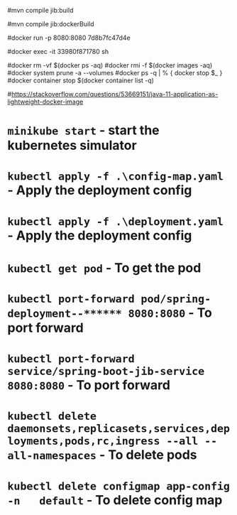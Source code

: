#mvn compile jib:build

#mvn compile jib:dockerBuild

#docker run -p 8080:8080 7d8b7fc47d4e

#docker exec -it 33980f871780 sh



#docker rm -vf $(docker ps -aq)
#docker rmi -f $(docker images -aq)
#docker system prune -a --volumes
#docker ps -q | % { docker stop $_ }
#docker container stop $(docker container list -q)

#https://stackoverflow.com/questions/53669151/java-11-application-as-lightweight-docker-image


# `minikube start` - start the kubernetes simulator
# `kubectl apply -f .\config-map.yaml` - Apply the deployment config
# `kubectl apply -f .\deployment.yaml` - Apply the deployment config
# `kubectl get pod` - To get the pod
# `kubectl port-forward pod/spring-deployment--****** 8080:8080` - To port forward
# `kubectl port-forward service/spring-boot-jib-service 8080:8080` - To port forward

# `kubectl delete daemonsets,replicasets,services,deployments,pods,rc,ingress --all --all-namespaces` - To delete pods

# `kubectl delete configmap app-config     -n   default` - To delete config map